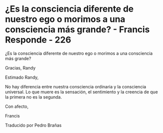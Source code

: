 # ¿Es la consciencia diferente de nuestro ego o morimos a una consciencia más grande? - Francis Responde - 226

¿Es la consciencia diferente de nuestro ego o morimos a una consciencia más grande?

Gracias, Randy

Estimado Randy,

No hay diferencia entre nuestra consciencia ordinaria y la consciencia universal. Lo que muere es la sensación, el sentimiento y la creencia de que la primera no es la segunda.

Con afecto,

Francis

Traducido por Pedro Brañas

